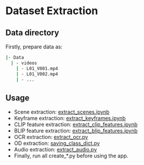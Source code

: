 # Dataset Extraction
## Data directory
Firstly, prepare data as:
```bash
|- Data
  | - videos
    | - L01_V001.mp4
    | - L01_V002.mp4
    | - ...
```
## Usage
- Scene extraction: [extract_scenes.ipynb](DataPreprocessing/extract_scenes.ipynb)
- Keyframe extraction: [extract_keyframes.ipynb](DataPreprocessing/extract_keyframes.ipynb)
- CLIP feature extraction: [extract_clip_features.ipynb](DataPreprocessing/extract_clip_features.ipynb)
- BLIP feature extraction: [extract_blip_features.ipynb](DataPreprocessing/extract_blip_features.ipynb)
- OCR extraction: [extract_ocr.py](DataPreprocessing/PaddleOCR/extract_ocr.py)
- OD extraction: [saving_class_dict.py](DataPreprocessing/Yolov10-AIChallenge/saving_class_dict.py)
- Audio extraction: [extract_audio.py](DataPreprocessing/PaddleOCR/extract_audio.py)
- Finally, run all create_*.py before using the app.
